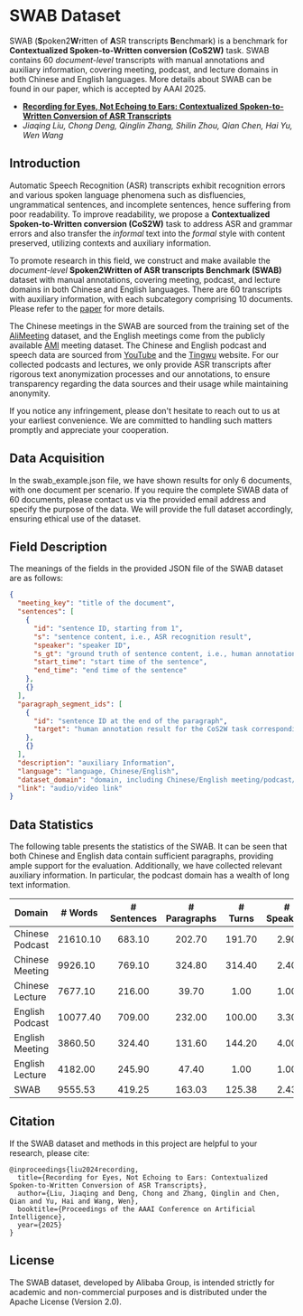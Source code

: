 # SWAB Dataset

SWAB (**S**poken2**W**ritten of **A**SR transcripts **B**enchmark) is a benchmark for **Contextualized Spoken-to-Written conversion (CoS2W)** task. SWAB contains 60 *document-level* transcripts with manual annotations and auxiliary information, covering meeting, podcast, and lecture domains in both Chinese and English languages. More details about SWAB can be found in our paper, which is accepted by AAAI 2025.

- [**Recording for Eyes, Not Echoing to Ears: Contextualized Spoken-to-Written Conversion of ASR Transcripts**](https://arxiv.org/abs/2408.09688)
- *Jiaqing Liu, Chong Deng, Qinglin Zhang, Shilin Zhou, Qian Chen, Hai Yu, Wen Wang*

## Introduction

Automatic Speech Recognition (ASR) transcripts exhibit recognition errors and various spoken language phenomena such as disfluencies, ungrammatical sentences, and incomplete sentences, hence suffering from poor readability. To improve readability, we propose a **Contextualized Spoken-to-Written conversion (CoS2W)** task to address ASR and grammar errors and also transfer the *informal* text into the *formal* style with content preserved, utilizing contexts and auxiliary information.

To promote research in this field, we construct and make available the *document-level* **Spoken2Written of ASR transcripts Benchmark (SWAB)** dataset with manual annotations, covering meeting, podcast, and lecture domains in both Chinese and English languages.
There are 60 transcripts with auxiliary information, with each subcategory comprising 10 documents. 
Please refer to the [paper](https://arxiv.org/abs/2408.09688) for more details.

The Chinese meetings in the SWAB are sourced from the training set of the [AliMeeting](https://www.modelscope.cn/datasets/modelscope/AliMeeting/files) dataset, 
and the English meetings come from the publicly available [AMI](https://groups.inf.ed.ac.uk/ami/corpus/) meeting dataset. 
The Chinese and English podcast and speech data are sourced from [YouTube](https://www.youtube.com/) and the [Tingwu](https://tingwu.aliyun.com/discover) website. 
For our collected podcasts and lectures, we only provide ASR transcripts after rigorous text anonymization processes and our annotations, to ensure transparency regarding the data sources and their usage while maintaining anonymity.

If you notice any infringement, please don't hesitate to reach out to us at your earliest convenience. We are committed to handling such matters promptly and appreciate your cooperation.

## Data Acquisition

In the swab_example.json file, we have shown results for only 6 documents, with one document per scenario. 
If you require the complete SWAB data of 60 documents, please contact us via the provided email address and specify the purpose of the data. We will provide the full dataset accordingly, ensuring ethical use of the dataset.


## Field Description

The meanings of the fields in the provided JSON file of the SWAB dataset are as follows:

```json
{
  "meeting_key": "title of the document",
  "sentences": [
    {
      "id": "sentence ID, starting from 1",
      "s": "sentence content, i.e., ASR recognition result",
      "speaker": "speaker ID",
      "s_gt": "ground truth of sentence content, i.e., human annotation result with manual ASR error corrections",
      "start_time": "start time of the sentence",
      "end_time": "end time of the sentence"
    },
    {}
  ],
  "paragraph_segment_ids": [
    {
      "id": "sentence ID at the end of the paragraph",
      "target": "human annotation result for the CoS2W task corresponding to the paragraph"
    },
    {}
  ],
  "description": "auxiliary Information",
  "language": "language, Chinese/English",
  "dataset_domain": "domain, including Chinese/English meeting/podcast/lecture",
  "link": "audio/video link"
}
```

## Data Statistics

The following table presents the statistics of the SWAB. 
It can be seen that both Chinese and English data contain sufficient paragraphs, providing ample support for the evaluation. 
Additionally, we have collected relevant auxiliary information. In particular, the podcast domain has a wealth of long text information.

| Domain          | # Words  | # Sentences | # Paragraphs | # Turns | # Speakers | # Auxiliary |
|-----------------|----------|:-----------:|:------------:|:-------:|:----------:|:-----------:|
| Chinese Podcast | 21610.10 |   683.10    |    202.70    | 191.70  |    2.90    |   2051.30   |
| Chinese Meeting | 9926.10  |   769.10    |    324.80    | 314.40  |    2.40    |   135.70    |
| Chinese Lecture | 7677.10  |   216.00    |    39.70     |  1.00   |    1.00    |    73.90    |
| English Podcast | 10077.40 |   709.00    |    232.00    | 100.00  |    3.30    |   192.70    |
| English Meeting | 3860.50  |   324.40    |    131.60    | 144.20  |    4.00    |   212.60    |
| English Lecture | 4182.00  |   245.90    |    47.40     |  1.00   |    1.00    |    91.00    |
| SWAB            | 9555.53  |   419.25    |    163.03    | 125.38  |    2.43    |   459.53    |


## Citation
If the SWAB dataset and methods in this project are helpful to your research, please cite:

```
@inproceedings{liu2024recording,
  title={Recording for Eyes, Not Echoing to Ears: Contextualized Spoken-to-Written Conversion of ASR Transcripts},
  author={Liu, Jiaqing and Deng, Chong and Zhang, Qinglin and Chen, Qian and Yu, Hai and Wang, Wen},
  booktitle={Proceedings of the AAAI Conference on Artificial Intelligence},
  year={2025}
}

```

## License
The SWAB dataset, developed by Alibaba Group, 
is intended strictly for academic and non-commercial purposes 
and is distributed under the Apache License (Version 2.0). 

